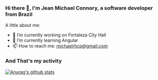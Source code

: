 ### Hi there 👋, I'm Jean Michael Connory, a software developer from Brazil 

A little about me:

- 🏢 I’m currently working on Fortaleza City Hall
- 🐍 I’m currently learning Angular
- 📫 How to reach me: michaelrhcp@gmail.com

### And That's my activity

[![Anurag's github stats](https://github-readme-stats.vercel.app/api?username=JeanConnory)](https://github.com/anuraghazra/github-readme-stats)
